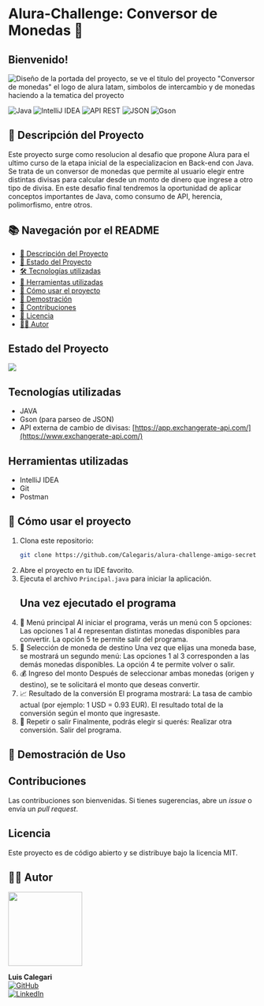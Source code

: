 # Alura-Challenge: Conversor de Monedas 💱
## Bienvenido!
![Diseño de la portada del proyecto, se ve el titulo del proyecto "Conversor de monedas" el logo de alura latam, simbolos de intercambio y de monedas haciendo a la tematica del proyecto](https://github.com/user-attachments/assets/e5dff102-1898-428a-848e-560663e3f111)

![Java](https://img.shields.io/badge/Java-19-orange?logo=java&style=for-the-badge)
![IntelliJ IDEA](https://img.shields.io/badge/IDE-IntelliJ%20IDEA-blue?logo=intellijidea&logoColor=white&style=for-the-badge)
![API REST](https://img.shields.io/badge/API-ExchangeRate-9cf?style=for-the-badge&logo=linktree)
![JSON](https://img.shields.io/badge/Formato-JSON-lightgrey?logo=json&style=for-the-badge)
![Gson](https://img.shields.io/badge/Librería-Gson-red?logo=google&style=for-the-badge)
## 🎯 Descripción del Proyecto
Este proyecto surge como resolucion al desafio que propone Alura para el ultimo curso de la etapa inicial de la especializacion en Back-end con Java. Se trata de un conversor de monedas que permite al usuario elegir entre distintas divisas para calcular desde un monto de dinero que ingrese a otro tipo de divisa.
En este desafio final tendremos la oportunidad de aplicar conceptos importantes de Java, como consumo de API, herencia, polimorfismo, entre otros.


## 📚 Navegación por el README

- [🎯 Descripción del Proyecto](#-descripción-del-proyecto)
- [📌 Estado del Proyecto](#-estado-del-proyecto)
- [🛠️ Tecnologías utilizadas](#-tecnologías-utilizadas)
- [🔧 Herramientas utilizadas](#-herramientas-utilizadas)
- [🚀 Cómo usar el proyecto](#-cómo-usar-el-proyecto)
- [🎥 Demostración](#-demostracion)
- [🤝 Contribuciones](#-contribuciones)
- [📄 Licencia](#-licencia)
- [👨‍💻 Autor](#-autor)

## Estado del Proyecto
<p align="left">
<img src="https://img.shields.io/badge/Estado-Completado-brightgreen?style=for-the-badge"/>
</p>

## Tecnologías utilizadas
- JAVA
- Gson (para parseo de JSON)
- API externa de cambio de divisas: [https://app.exchangerate-api.com/](https://www.exchangerate-api.com/)

## Herramientas utilizadas
- IntelliJ IDEA
- Git
- Postman

## 🚀 Cómo usar el proyecto
1. Clona este repositorio:
   ```bash
   git clone https://github.com/Calegaris/alura-challenge-amigo-secreto.git
   ```
2. Abre el proyecto en tu IDE favorito.
3. Ejecuta el archivo `Principal.java` para iniciar la aplicación.
   ## Una vez ejecutado el programa
1. 🏁 Menú principal
Al iniciar el programa, verás un menú con 5 opciones:
Las opciones 1 al 4 representan distintas monedas disponibles para convertir.
La opción 5 te permite salir del programa.
2. 🔁 Selección de moneda de destino
Una vez que elijas una moneda base, se mostrará un segundo menú:
Las opciones 1 al 3 corresponden a las demás monedas disponibles.
La opción 4 te permite volver o salir.
3. 💰 Ingreso del monto
Después de seleccionar ambas monedas (origen y destino), se te solicitará el monto que deseas convertir.
4. 📈 Resultado de la conversión
El programa mostrará:
La tasa de cambio actual (por ejemplo: 1 USD = 0.93 EUR).
El resultado total de la conversión según el monto que ingresaste.
5. 🔄 Repetir o salir
Finalmente, podrás elegir si querés:
Realizar otra conversión.
Salir del programa.

## 🎥 Demostración de Uso



## Contribuciones
Las contribuciones son bienvenidas. Si tienes sugerencias, abre un *issue* o envía un *pull request*.

## Licencia
Este proyecto es de código abierto y se distribuye bajo la licencia MIT.

## 👨‍💻 Autor
<p align="left">
  <img src="https://github.com/Calegaris.png" width="150" height="150">
</p>

**Luis Calegari**  
[![GitHub](https://img.shields.io/badge/GitHub-Calegaris-black?style=flat&logo=github)](https://github.com/Calegaris)  
[![LinkedIn](https://img.shields.io/badge/LinkedIn-Luis_Calegari-blue?style=flat&logo=linkedin)](https://www.linkedin.com/in/luis-angel-calegari)  

